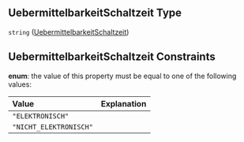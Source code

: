 ## UebermittelbarkeitSchaltzeit Type

`string` ([UebermittelbarkeitSchaltzeit](uebermittelbarkeitschaltzeit.md))

## UebermittelbarkeitSchaltzeit Constraints

**enum**: the value of this property must be equal to one of the following values:

| Value                  | Explanation |
| :--------------------- | :---------- |
| `"ELEKTRONISCH"`       |             |
| `"NICHT_ELEKTRONISCH"` |             |
